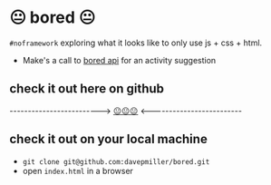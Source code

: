 # 😐 bored 😐
`#noframework` exploring what it looks like to only use js + css + html.

* Make's a call to [bored api](https://www.boredapi.com) for an activity suggestion

## check it out here on github
-------------------------> [😐😐😐](https://davepmiller.github.io/bored/) <-------------------------

## check it out on your local machine
* `git clone git@github.com:davepmiller/bored.git`
* open `index.html` in a browser
